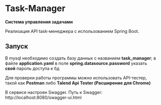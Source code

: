 # Task-Manager
**Система управления задачами**

Реализация API task-менеджера с использованием Spring Boot. 

## Запуск

В mysql необходимо создать базу данных с названием **task_manager**; в файле **application.yaml** в поле **spring.datasource.password** указать **свой** пароль доступа к бд

Для проверки работы программы можно использовать API-тестер, такой как **Postman** либо **Talend Api Tester (Расширение для Chrome)**

В сервисе настроен Swagger. Путь к Swagger: http://localhost:8080/swagger-ui.html




